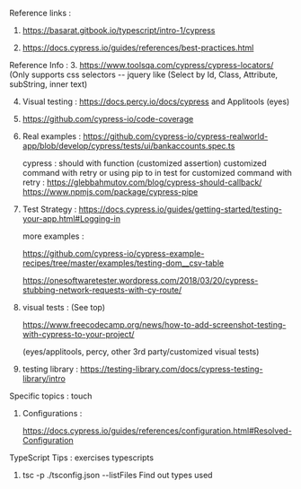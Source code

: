 Reference links : 

1. https://basarat.gitbook.io/typescript/intro-1/cypress

2. https://docs.cypress.io/guides/references/best-practices.html

Reference Info : 
3. https://www.toolsqa.com/cypress/cypress-locators/
   (Only supports css selectors -- jquery like (Select by Id, Class, Attribute, subString, inner text)

   4. Visual testing :  https://docs.percy.io/docs/cypress  and Applitools (eyes)



4.  https://github.com/cypress-io/code-coverage

5. Real examples : 
   https://github.com/cypress-io/cypress-realworld-app/blob/develop/cypress/tests/ui/bankaccounts.spec.ts

   cypress : should with function (customized assertion)
             customized command with retry or using pip to in test for customized command with retry : 
             https://glebbahmutov.com/blog/cypress-should-callback/
             https://www.npmjs.com/package/cypress-pipe

5. Test Strategy : 
   https://docs.cypress.io/guides/getting-started/testing-your-app.html#Logging-in

   more examples : 

   https://github.com/cypress-io/cypress-example-recipes/tree/master/examples/testing-dom__csv-table

   https://onesoftwaretester.wordpress.com/2018/03/20/cypress-stubbing-network-requests-with-cy-route/

6. visual tests : (See top)

    https://www.freecodecamp.org/news/how-to-add-screenshot-testing-with-cypress-to-your-project/

    (eyes/applitools, percy, other 3rd party/customized visual tests)

7.  testing library : 
    https://testing-library.com/docs/cypress-testing-library/intro


Specific topics : touch 

1.  Configurations : 
 
     https://docs.cypress.io/guides/references/configuration.html#Resolved-Configuration


TypeScript Tips :  exercises typescripts

1. tsc -p ./tsconfig.json --listFiles
   Find out types used